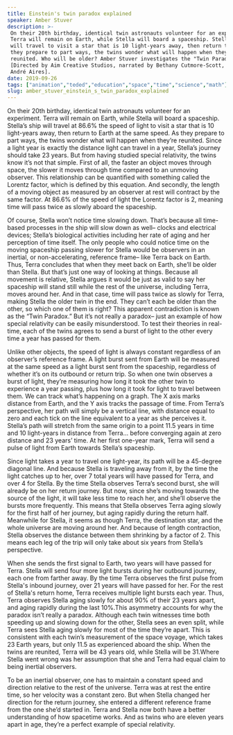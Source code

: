 ```yaml
---
title: Einstein's twin paradox explained
speaker: Amber Stuver
description: >-
 On their 20th birthday, identical twin astronauts volunteer for an experiment.
 Terra will remain on Earth, while Stella will board a spaceship. Stella's ship
 will travel to visit a star that is 10 light-years away, then return to Earth. As
 they prepare to part ways, the twins wonder what will happen when they're
 reunited. Who will be older? Amber Stuver investigates the "Twin Paradox."
 [Directed by Aim Creative Studios, narrated by Bethany Cutmore-Scott, music by
 André Aires].
date: 2019-09-26
tags: ["animation","teded","education","space","time","science","math"]
slug: amber_stuver_einstein_s_twin_paradox_explained
---
```


On their 20th birthday, identical twin astronauts volunteer for an experiment. Terra will
remain on Earth, while Stella will board a spaceship. Stella’s ship will travel at 86.6%
the speed of light to visit a star that is 10 light-years away, then return to Earth at
the same speed. As they prepare to part ways, the twins wonder what will happen when
they’re reunited. Since a light year is exactly the distance light can travel in a year,
Stella’s journey should take 23 years. But from having studied special relativity, the
twins know it’s not that simple. First of all, the faster an object moves through space,
the slower it moves through time compared to an unmoving observer. This relationship can
be quantified with something called the Lorentz factor, which is defined by this
equation. And secondly, the length of a moving object as measured by an observer at rest
will contract by the same factor. At 86.6% of the speed of light the Lorentz factor is 2,
meaning time will pass twice as slowly aboard the spaceship.

Of course, Stella won’t notice time slowing down. That’s because all time-based processes
 in the ship will slow down as well– clocks and electrical devices; Stella’s biological
activities including her rate of aging and her perception of time itself. The only people
who could notice time on the moving spaceship passing slower for Stella would be observers
in an inertial, or non-accelerating, reference frame– like Terra back on Earth. Thus,
Terra concludes that when they meet back on Earth, she’ll be older than Stella. But that’s
just one way of looking at things. Because all movement is relative, Stella argues it
would be just as valid to say her spaceship will stand still while the rest of the
universe, including Terra, moves around her. And in that case, time will pass twice as 
slowly for Terra, making Stella the older twin in the end. They can’t each be older than
the other, so which one of them is right? This apparent contradiction is known as the
“Twin Paradox.” But it’s not really a paradox– just an example of how special relativity 
can be easily misunderstood. To test their theories in real-time, each of the twins agrees
to send a burst of light to the other every time a year has passed for
them.

Unlike other objects, the speed of light is always constant regardless of an observer’s 
reference frame. A light burst sent from Earth will be measured at the same speed as a
light burst sent from the spaceship, regardless of whether it’s on its outbound or return
trip. So when one twin observes a burst of light, they’re measuring how long it took the 
other twin to experience a year passing, plus how long it took for light to travel
between them. We can track what’s happening on a graph. The X axis marks distance from
Earth, and the Y axis tracks the passage of time. From Terra’s perspective, her path will
 simply be a vertical line, with distance equal to zero and each tick on the line
equivalent to a year as she perceives it. Stella’s path will stretch from the same 
origin to a point 11.5 years in time and 10 light-years in distance from Terra… before
converging again at zero distance and 23 years’ time. At her first one-year mark, Terra
will send a pulse of light from Earth towards Stella’s spaceship.

Since light takes a year to travel one light-year, its path will be a 45-degree diagonal
line. And because Stella is traveling away from it, by the time the light catches up to
her, over 7 total years will have passed for Terra, and over 4 for Stella. By the time
Stella observes Terra’s second burst, she will already be on her return journey. But now,
since she’s moving towards the source of the light, it will take less time to reach her,
and she’ll observe the bursts more frequently. This means that Stella observes Terra 
aging slowly for the first half of her journey, but aging rapidly during the return
half. Meanwhile for Stella, it seems as though Terra, the destination star, and the whole
universe are moving around her. And because of length contraction, Stella observes the
distance between them shrinking by a factor of 2. This means each leg of the trip will
only take about six years from Stella’s perspective.

When she sends the first signal to Earth, two years will have passed for Terra. Stella
will send four more light bursts during her outbound journey, each one from farther away.
By the time Terra observes the first pulse from Stella's inbound journey, over 21 years
will have passed for her. For the rest of Stella's return home, Terra receives multiple
light bursts each year. Thus, Terra observes Stella aging slowly for about 90% of their
23 years apart, and aging rapidly during the last 10%.This asymmetry accounts for why the 
paradox isn’t really a paradox. Although each twin witnesses time both speeding up and
slowing down for the other, Stella sees an even split, while Terra sees Stella aging
slowly for most of the time they’re apart. This is consistent with each twin’s 
measurement of the space voyage, which takes 23 Earth years, but only 11.5 as experienced
aboard the ship. When the twins are reunited, Terra will be 43 years old, while Stella
will be 31.Where Stella went wrong was her assumption that she and Terra had equal claim
to being inertial observers.

To be an inertial observer, one has to maintain a constant speed and direction relative
to the rest of the universe. Terra was at rest the entire time, so her velocity was a
constant zero. But when Stella changed her direction for the return journey, she entered
a different reference frame from the one she’d started in. Terra and Stella now both have
a better understanding of how spacetime works. And as twins who are eleven years apart in
age, they’re a perfect example of special relativity.

<!--
ad_duration=0
event="TED-Ed"
external_start_time=0
intro_duration=0
is_subtitle_required="False"
is_talk_featured="False"
language="en"
language_swap="False"
native_language="en"
number_of_related_talks=6
number_of_speakers=1
number_of_subtitled_videos=0
number_of_tags=7
number_of_talk_download_languages=18
number_of_talk_more_resources=0
number_of_talk_recommendations=0
number_of_talks_take_actions=0
post_ad_duration=0
published_timestamp="2019-09-26 18:28:06"
recording_date="2019-09-26"
speaker_is_published=0
speaker_name="Amber Stuver"
talk_name="Einstein's twin paradox explained"
talks_tags=["animation","teded","education","space","time","science","math"]
url_photo_talk="https://s3.amazonaws.com/talkstar-photos/uploads/b547c142-be4e-494b-a5d3-b818c4df83bc/twinparadox_textless.jpg"
url_webpage="https://www.ted.com/talks/amber_stuver_einstein_s_twin_paradox_explained"
video_type_name="TED-Ed Original"
-->